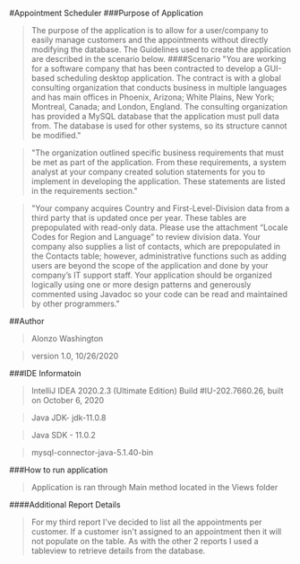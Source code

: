 #Appointment Scheduler
###Purpose of Application
>The purpose of the application is to allow for a user/company to easily manage customers and the appointments without directly modifying the database.
>The Guidelines used to create the application are described in the scenario below.
####Scenario
>"You are working for a software company that has been contracted to develop a GUI-based scheduling desktop application. The contract is with a global consulting organization that conducts business in multiple languages and has main offices in Phoenix, Arizona; White Plains, New York; Montreal, Canada; and London, England. The consulting organization has provided a MySQL database that the application must pull data from. The database is used for other systems, so its structure cannot be modified."

>"The organization outlined specific business requirements that must be met as part of the application. From these requirements, a system analyst at your company created solution statements for you to implement in developing the application. These statements are listed in the requirements section."
 
>"Your company acquires Country and First-Level-Division data from a third party that is updated once per year. These tables are prepopulated with read-only data. Please use the attachment “Locale Codes for Region and Language” to review division data. Your company also supplies a list of contacts, which are prepopulated in the Contacts table; however, administrative functions such as adding users are beyond the scope of the application and done by your company’s IT support staff. Your application should be organized logically using one or more design patterns and generously commented using Javadoc so your code can be read and maintained by other programmers."
  




##Author
>Alonzo Washington



> version 1.0,  10/26/2020



###IDE Informatoin
>IntelliJ IDEA 2020.2.3 (Ultimate Edition)
 Build #IU-202.7660.26, built on October 6, 2020

>Java JDK- jdk-11.0.8

>Java SDK - 11.0.2

>mysql-connector-java-5.1.40-bin

###How to run application
>Application is ran through Main method located in the Views folder
>
>

####Additional Report Details
>For my third report I've decided to list all the appointments per customer. 
>If a customer isn't assigned to an appointment then it will not populate on the table.
>As with the other 2 reports I used a tableview to retrieve details from the database.
>


